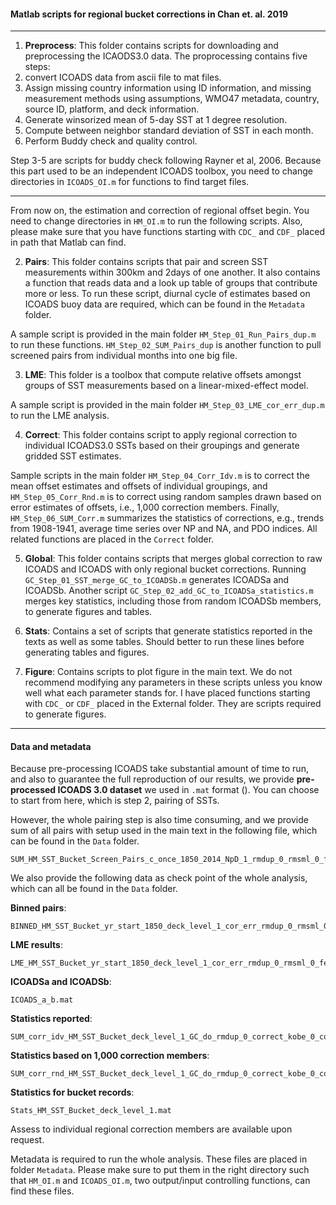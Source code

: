 #### __Matlab scripts for regional bucket corrections in Chan et. al. 2019__

----------------

1. __Preprocess__:
This folder contains scripts for downloading and preprocessing the ICAODS3.0 data. The proprocessing contains five steps:
 1. convert ICOADS data from ascii file to mat files.
 2. Assign missing country information using ID information, and missing measurement methods using assumptions, WMO47 metadata, country, source ID, platform, and deck information.
 3. Generate winsorized mean of 5-day SST at 1 degree resolution.
 4. Compute between neighbor standard deviation of SST in each month.  
 5. Perform Buddy check and quality control.

 Step 3-5 are scripts for buddy check following Rayner et al, 2006.  Because this part used to be an independent ICOADS toolbox, you need to change directories in ```ICOADS_OI.m``` for functions to find target files.

--------------

From now on, the estimation and correction of regional offset begin.  You need to change directories in ```HM_OI.m``` to run the following scripts.  Also, please make sure that you have functions starting with ```CDC_``` and ```CDF_``` placed in path that Matlab can find.

2. __Pairs__:
This folder contains scripts that pair and screen SST measurements within 300km and 2days of one another.  It also contains a function that reads data and a look up table of groups that contribute more or less.
To run these script, diurnal cycle of estimates based on ICOADS buoy data are required, which can be found in the ```Metadata``` folder.

  A sample script is provided in the main folder ```HM_Step_01_Run_Pairs_dup.m``` to run these functions.  ```HM_Step_02_SUM_Pairs_dup``` is another function to pull screened pairs from individual months into one big file.

3. __LME__:
This folder is a toolbox that compute relative offsets amongst groups of SST measurements based on a linear-mixed-effect model.  

 A sample script is provided in the main folder ```HM_Step_03_LME_cor_err_dup.m``` to run the LME analysis.

4. __Correct__:
This folder contains script to apply regional correction to individual ICOADS3.0 SSTs based on their groupings and generate gridded SST estimates.

 Sample scripts in the main folder ```HM_Step_04_Corr_Idv.m``` is to correct the mean offset estimates and offsets of individual groupings, and ```HM_Step_05_Corr_Rnd.m``` is to correct using random samples drawn based on error estimates of offsets, i.e., 1,000 correction members.  Finally, ```HM_Step_06_SUM_Corr.m``` summarizes the statistics of corrections, e.g., trends from 1908-1941, average time series over NP and NA, and PDO indices.  All related functions are placed in the ```Correct``` folder.

5. __Global__:
This folder contains scripts that merges global correction to raw ICOADS and ICOADS with only regional bucket corrections.  Running ```GC_Step_01_SST_merge_GC_to_ICOADSb.m``` generates ICOADSa and ICOADSb.  Another script ```GC_Step_02_add_GC_to_ICOADSa_statistics.m``` merges key statistics, including those from random ICOADSb members, to generate figures and tables.

6. __Stats__:
Contains a set of scripts that generate statistics reported in the texts as well as some tables.  Should better to run these lines before generating tables and figures.

7. __Figure__:
Contains scripts to plot figure in the main text.  We do not recommend modifying any parameters in these scripts unless you know well what each parameter stands for.  I have placed functions starting with ```CDC_``` or ```CDF_``` placed in the External folder.  They are scripts required to generate figures.

-------------
#### Data and metadata


Because pre-processing ICOADS take substantial amount of time to run, and also to guarantee the full reproduction of our results,  we provide __pre-processed ICOADS 3.0 dataset__ we used in ```.mat``` format ().  You can choose to start from here, which is step 2, pairing of SSTs.

However, the whole pairing step is also time consuming, and we provide sum of all pairs with setup used in the main text in the following file, which can be found in the ```Data``` folder.
```
SUM_HM_SST_Bucket_Screen_Pairs_c_once_1850_2014_NpD_1_rmdup_0_rmsml_0_fewer_first_0.mat
```

We also provide the following data as check point of the whole analysis, which can all be found in the ```Data``` folder.

__Binned pairs__:
```
BINNED_HM_SST_Bucket_yr_start_1850_deck_level_1_cor_err_rmdup_0_rmsml_0_fewer_first_0_correct_kobe_0_connect_kobe_1.mat
```
__LME results__:
```
LME_HM_SST_Bucket_yr_start_1850_deck_level_1_cor_err_rmdup_0_rmsml_0_fewer_first_0_correct_kobe_0_connect_kobe_1.mat
```
__ICOADSa and ICOADSb__:
```
ICOADS_a_b.mat
```
__Statistics reported__:
```
SUM_corr_idv_HM_SST_Bucket_deck_level_1_GC_do_rmdup_0_correct_kobe_0_connect_kobe_1_yr_start_1850.mat
```
__Statistics based on 1,000 correction members__:
```
SUM_corr_rnd_HM_SST_Bucket_deck_level_1_GC_do_rmdup_0_correct_kobe_0_connect_kobe_1_yr_start_1850.mat
```
__Statistics for bucket records__:
```
Stats_HM_SST_Bucket_deck_level_1.mat
```

Assess to individual regional correction members are available upon request.

Metadata is required to run the whole analysis.  These files are placed in folder ```Metadata```.  Please make sure to put them in the right directory such that ```HM_OI.m``` and ```ICOADS_OI.m```, two output/input controlling functions, can find these files.
